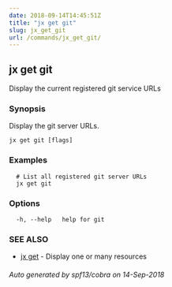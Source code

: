 ```yaml
---
date: 2018-09-14T14:45:51Z
title: "jx get git"
slug: jx_get_git
url: /commands/jx_get_git/
---
```

## jx get git

Display the current registered git service URLs

### Synopsis

Display the git server URLs.

```
jx get git [flags]
```

### Examples

```
  # List all registered git server URLs
  jx get git
```

### Options

```
  -h, --help   help for git
```

### SEE ALSO

* [jx get](/commands/jx_get/)	 - Display one or many resources

###### Auto generated by spf13/cobra on 14-Sep-2018
